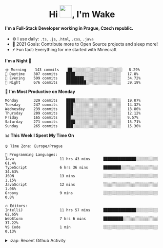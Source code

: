 <h1 align="center">Hi <img src="https://raw.githubusercontent.com/MrWakeCZ/MrWakeCZ/master/Hi.gif" width="40px" />, I'm Wake</h1>

#### I'm a Full-Stack Developer working in Prague, Czech republic.
- ⚙️ I use daily: `.ts`, `.js`, `.html`, `.css`, `.java`
- 🥅 2021 Goals: Contribute more to Open Source projects and sleep more!
- ⚡ Fun fact: Everything for me started with Minecraft

<!--START_SECTION:waka-->
**I'm a Night 🦉** 

```text
🌞 Morning    143 commits    ██░░░░░░░░░░░░░░░░░░░░░░░   8.29% 
🌆 Daytime    307 commits    ████░░░░░░░░░░░░░░░░░░░░░   17.8% 
🌃 Evening    599 commits    ████████░░░░░░░░░░░░░░░░░   34.72% 
🌙 Night      676 commits    █████████░░░░░░░░░░░░░░░░   39.19%

```
📅 **I'm Most Productive on Monday** 

```text
Monday       329 commits    ████░░░░░░░░░░░░░░░░░░░░░   19.07% 
Tuesday      247 commits    ███░░░░░░░░░░░░░░░░░░░░░░   14.32% 
Wednesday    239 commits    ███░░░░░░░░░░░░░░░░░░░░░░   13.86% 
Thursday     209 commits    ███░░░░░░░░░░░░░░░░░░░░░░   12.12% 
Friday       165 commits    ██░░░░░░░░░░░░░░░░░░░░░░░   9.57% 
Saturday     271 commits    ████░░░░░░░░░░░░░░░░░░░░░   15.71% 
Sunday       265 commits    ███░░░░░░░░░░░░░░░░░░░░░░   15.36%

```


📊 **This Week I Spent My Time On** 

```text
⌚︎ Time Zone: Europe/Prague

💬 Programming Languages: 
Java                     11 hrs 43 mins      ███████████████░░░░░░░░░░   61.4% 
TypeScript               6 hrs 36 mins       ████████░░░░░░░░░░░░░░░░░   34.63% 
JSON                     13 mins             ░░░░░░░░░░░░░░░░░░░░░░░░░   1.15% 
JavaScript               12 mins             ░░░░░░░░░░░░░░░░░░░░░░░░░   1.06% 
Groovy                   9 mins              ░░░░░░░░░░░░░░░░░░░░░░░░░   0.8%

🔥 Editors: 
IntelliJ                 11 hrs 57 mins      ███████████████░░░░░░░░░░   62.65% 
WebStorm                 7 hrs 6 mins        █████████░░░░░░░░░░░░░░░░   37.22% 
VS Code                  1 min               ░░░░░░░░░░░░░░░░░░░░░░░░░   0.13%

```


<!--END_SECTION:waka-->

<details>
  <summary>:zap: Recent Github Activity</summary>

<!--START_SECTION:activity-->
1. 🎉 Merged PR [#11](https://github.com/craftmania-cz/craftapi/pull/11) in [craftmania-cz/craftapi](https://github.com/craftmania-cz/craftapi)
2. 🎉 Merged PR [#6](https://github.com/craftmania-cz/craftlobby/pull/6) in [craftmania-cz/craftlobby](https://github.com/craftmania-cz/craftlobby)
3. 🎉 Merged PR [#89](https://github.com/waked-cz/corgi/pull/89) in [waked-cz/corgi](https://github.com/waked-cz/corgi)
4. 🎉 Merged PR [#2](https://github.com/craftmania-cz/craftcore/pull/2) in [craftmania-cz/craftcore](https://github.com/craftmania-cz/craftcore)
5. 🎉 Merged PR [#7](https://github.com/craftmania-cz/craftlobby/pull/7) in [craftmania-cz/craftlobby](https://github.com/craftmania-cz/craftlobby)
<!--END_SECTION:activity-->

</details>
